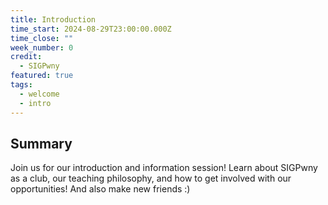 ```yaml
---
title: Introduction
time_start: 2024-08-29T23:00:00.000Z
time_close: ""
week_number: 0
credit:
  - SIGPwny
featured: true
tags:
  - welcome
  - intro
---
```

## Summary
Join us for our introduction and information session! Learn about SIGPwny as a club, our teaching philosophy, and how to get involved with our opportunities! And also make new friends :)